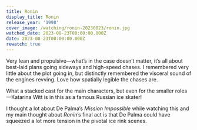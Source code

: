 ```yaml
---
title: Ronin
display_title: Ronin
release_year: '1998'
cover_image: /watching/ronin-20230823/ronin.jpg
watched_date: 2023-08-23T00:00:00.000Z
date: 2023-08-23T00:00:00.000Z
rewatch: true
---
```

Very lean and propulsive—what’s in the case doesn’t matter, it’s all about best-laid plans going sideways and high-speed chases. I remembered very little about the plot going in, but distinctly remembered the visceral sound of the engines revving. Love how spatially legible the chases are.

What a stacked cast for the main characters, but even for the smaller roles—Katarina Witt is in this as a famous Russian ice skater!

I thought a lot about De Palma’s _Mission Impossible_ while watching this and my main thought about _Ronin_’s final act is that De Palma could have squeezed a lot more tension in the pivotal ice rink scenes.

